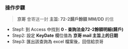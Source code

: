 ### 操作步驟
> **京哥** 會寄送一封 **主旨: 72-2歸戶餘額 MM/DD** 的信

- Step1: 到 Access 中找到 **0 - 查詢法金72-2餘額明細(歸戶)**
- Step2: 設定 **KeyDate** 欄位值為 **京哥 mail 主旨上的日期**
- Step3: 匯出該查詢為 excel 檔案後，回信給京哥